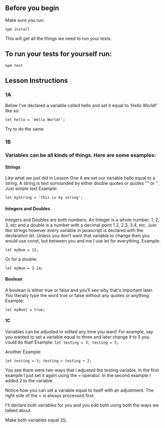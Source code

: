 ## Before you begin

Make sure you run:

`npm install`

This will get all the things we need to run your tests.

## To run your tests for yourself run:

`npm test`

## Lesson Instructions

### 1A

Below I've declared a variable called hello and set it equal to 'Hello World!' like so:
    
`let hello = 'Hello World!';`

Try to do the same

### 1B

### Variables can be all kinds of things. Here are some examples:
    
#### Strings
Like what we just did in Lesson One A we set our variable hello equal to a string.
A string is text surrounded by either double quotes or quotes "" or ''.
Just simple text
Example:

`let myString = 'this is my string';`

#### Integers and Doubles
Integers and Doubles are both numbers. An Integer is a whole number: 1, 2, 3, etc
and a double is a number with a decimal point 1.2, 2.3, 3.4, etc.
Just like strings however every variable in javascript is declared with the declaration let.
Unless you don't want that variable to change then you would use const, but between you and me
I use let for everything.
Example:

`let myNum = 12;`

Or for a double:

`let myNum = 3.14;`

#### Boolean
A boolean is either true or false and you'll see why that's important later.
You literally type the word true or false without any quotes or anything.
Example:

`let myBool = true;`

#### 1C

Variables can be adjusted or edited any time you want!
For example, say you wanted to set a variable equal to three and later
change it to 5 you could do that!
Example:
`let testing = 3;
testing = 5;`

Another Example:

`let testing = 3;
testing = testing + 2;`

You see there were two ways that i adjusted the testing variable.
In the first example I just set it again using the = operator.
In the second example I added 2 to the variable.

Notice how you can set a variable equal to itself with an adjustment.
The right side of the = is always processed first.

I'll declare both variables for you and you edit both using both the ways we talked about.

Make both variables equal 25;